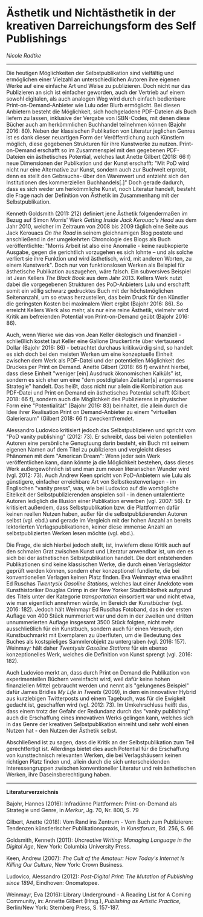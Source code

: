 # Ästhetik und Nichtästhetik in der kreativen Darreichungsform des Self Publishings

*Nicole Radtke*
___
Die heutigen Möglichkeiten der Selbstpublikation sind vielfältig und ermöglichen einer Vielzahl an unterschiedlichen Autoren ihre eigenen Werke auf eine einfache Art und Weise zu publizieren. Doch nicht nur das Publizieren an sich ist einfacher geworden, auch der Vertrieb auf einem sowohl digitalen, als auch analogen Weg wird durch einfach bedienbare Print-on-Demand-Anbieter wie Lulu oder Blurb ermöglicht. Bei diesen Anbietern besteht die Möglichkeit, sich hochgeladene PDF-Dateien als Buch liefern zu lassen, inklusive der Vergabe von ISBN-Codes, mit denen diese Bücher auch am herkömmlichen Buchhandel teilnehmen können (Bajohr 2016: 80).
Neben der klassischen Publikation von Literatur jeglichen Genres ist es dank dieser neuartigen Form der Veröffentlichung auch Künstlern möglich, diese gegebenen Strukturen für ihre Kunstwerke zu nutzen. Print-on-Demand erschafft so im Zusammenspiel mit den gegebenen PDF-Dateien ein ästhetisches Potential, welches laut Anette Gilbert (2018: 66 f) neue Dimensionen der Publikation und der Kunst erschafft: "Mit PoD wird nicht nur eine Alternative zur Kunst, sondern auch zur Buchwelt erprobt, denn es stellt den Gebrauchs- über den Warenwert und entzieht sich den Institutionen des kommerziellen Buchhandels[.]"
Doch gerade dadurch, dass es sich weder um herkömmliche Kunst, noch Literatur handelt, besteht die Frage nach der Definition von Ästhetik im Zusammenhang mit der Selbstpublikation.

Kenneth Goldsmith (2011: 212) definiert jene Ästhetik folgendermaßen im Bezug auf Simon Morris' Werk *Getting Inside Jack Kerouac's Head* aus dem Jahr 2010, welcher im Zeitraum von 2008 bis 2009 täglich eine Seite aus Jack Kerouacs *On the Road* in seinem gleichnamigen Blog postete und anschließend in der umgekehrten Chronologie des Blogs als Buch veröffentlichte: "Morris Arbeit ist also eine Anomalie - keine raubkopierte Ausgabe, gegen die gerichtlich vorzugehen es sich lohnte – und als solche verliert sie ihre Funktion und wird ästhetisch, wird, mit anderen Worten, zu einem Kunstwerk". Doch nur von funktionslosen Werken als Beispiel für ästhetische Publikation auszugehen, wäre falsch. Ein subversives Beispiel ist Jean Kellers *The Black Book* aus dem Jahr 2013. Kellers Werk nutzt dabei die vorgegebenen Strukturen des PoD-Anbieters Lulu und erschafft somit ein völlig schwarz gedrucktes Buch mit der höchstmöglichen Seitenanzahl, um so etwas herzustellen, das beim Druck für den Künstler die geringsten Kosten bei maximalem Wert ergibt (Bajohr 2016: 86). So erreicht Kellers Werk also mehr, als nur eine reine Ästhetik, vielmehr wird Kritik am befreienden Potential von Print-on-Demand geübt (Bajohr 2016: 86).

Auch, wenn Werke wie das von Jean Keller ökologisch und finanziell - schließlich kostet laut Keller eine Gallone Druckertinte über viertausend Dollar (Bajohr 2016: 86) - betrachtet durchaus kritikwürdig sind, so handelt es sich doch bei den meisten Werken um eine konzeptuelle Einheit zwischen dem Werk als PDF-Datei und der potentiellen Möglichkeit des Druckes per Print on Demand. Anette Gilbert (2018: 66 f) erwähnt hierbei, dass diese Einheit "weniger [ein] Ausdruck ökonomischen Kalküls" ist, sondern es sich eher um eine "dem postdigitalen Zeitalter[s] angemessene Strategie" handelt. Das heißt, dass nicht nur allein die Kombination aus PDF-Datei und Print on Demand ein ästhetisches Potential schafft (Gilbert 2018: 66 f), sondern auch die Möglichkeit des Publizierens in physischer Form eine "Potentialität" (Bajohr 2016: 83) beinhaltet, die allein durch die Idee ihrer Realisation Print on Demand-Anbieter zu einem "virtuellen Galerieraum" (Gilbert 2018: 66 f) zweckentfremdet.

Alessandro Ludovico kritisiert jedoch das Selbstpublizieren und spricht vom "PoD vanity publishing" (2012: 73). Er schreibt, dass bei vielen potentiellen Autoren eine persönliche Genugtuung darin besteht, ein Buch mit seinem eigenen Namen auf dem Titel zu publizieren und vergleicht dieses Phänomen mit dem "American Dream": Wenn jeder sein Werk veröffentlichen kann, dann könnte ja die Möglichkeit bestehen, dass dieses Werk außergewöhnlich ist und man zum neuen literarischen Wunder wird (vgl. 2012: 73).
Auch Andrew Keen spricht von PoD-Anbietern wie Lulu als günstigere, einfacher erreichbare Art von Selbstkostenverlagen - im Englischen "vanity press", was, wie bei Ludovico auf die womögliche Eitelkeit der Selbstpublizierenden anspielen soll - in denen untalentierte Autoren lediglich die Illusion einer Publikation erwerben (vgl. 2007: 56). Er kritisiert außerdem, dass Selbstpublikation bzw. die Plattformen dafür keinen reellen Nutzen haben, außer für die selbstpublizierenden Autoren selbst (vgl. ebd.) und gerade im Vergleich mit der hohen Anzahl an bereits lektorierten Verlagspublikationen, keiner diese immense Anzahl an selbstpublizierten Werken lesen möchte (vgl. ebd.). 

Die Frage, die sich hierbei jedoch stellt, ist, inwiefern diese Kritik auch auf den schmalen Grat zwischen Kunst und Literatur anwendbar ist, um den es sich bei der ästhetischen Selbstpublikation handelt. Die dort entstehenden Publikationen sind keine klassischen Werke, die durch einen Verlagslektor geprüft werden können, sondern eher konzeptionell fundierte, die bei konventionellen Verlagen keinen Platz finden. Eva Weinmayr etwa erwähnt Ed Ruschas *Twentysix Gasoline Stations*,  welches laut einer Anekdote vom Kunsthistoriker Douglas Crimp in der New Yorker Stadtbibliothek aufgrund des Titels unter der Kategorie *transportation* einsortiert war und nicht etwa, wie man eigentlich annehmen würde, im Bereich der Kunstbücher (vgl. 2016: 182). Jedoch hält Weinmayr Ed Ruschas Fotoband, das in der ersten Auflage von 400 Stück nummeriert war und dem in der zweiten und dritten unnummerierten Auflage insgesamt 3500 Stück folgten, nicht mehr ausschließlich für ein Kunstbuch, sondern auch für einen Versuch, den Kunstbuchmarkt mit Exemplaren zu überfluten, um die Bedeutung des Buches als kostspieliges Sammlerobjekt zu untergraben (vgl. 2016: 157). Weinmayr hält daher *Twentysix Gasoline Stations* für ein ebenso konzeptionelles Werk, welches die Definition von Kunst sprengt (vgl. 2016: 182). 

Auch Ludovico merkt an, dass durch Print on Demand die Publikation von experimentellen Büchern vereinfacht wird, weil dafür keine hohen finanziellen Mittel gebraucht werden und nennt als "gelungenes Beispiel" dafür James Bridles *My Life in Tweets* (2009), in dem ein innovativer Hybrid aus kurzlebigen Twitterposts und einem Tagebuch, was für die Ewigkeit gedacht ist, geschaffen wird (vgl. 2012: 73). Im Umkehrschluss heißt das, dass einem trotz der Gefahr der Redundanz durch das "vanity publishing" auch die Erschaffung eines innovativen Werks gelingen kann, welches sich in das Genre der kreativen Selbstpublikation einreiht und sehr wohl einen Nutzen hat - den Nutzen der Ästhetik selbst.

Abschließend ist zu sagen, dass die Kritik an der Selbstpublikation zum Teil gerechtfertigt ist. Allerdings bietet dies auch Potential für die Erschaffung von kunsttechnisch relevanten Werken, die bei Verlagshäusern keinen richtigen Platz finden und, allein durch die sich unterscheidenden Interessengruppen zwischen konventioneller Literatur und rein ästhetischen Werken, ihre Daseinsberechtigung haben.

____
**Literaturverzeichnis**

Bajohr, Hannes (2016): Infradünne Plattformen: Print-on-Demand als Strategie und Genre, in *Merkur*, Jg. 70, Nr. 800, S. 79

Gilbert, Anette (2018): Vom Rand ins Zentrum - Vom Buch zum Publizieren: Tendenzen künstlerischer Publikationspraxis, in *Kunstforum*, Bd. 256, S. 66

Goldsmith, Kenneth (2011): *Uncreative Writing: Managing Language in the Digital Age*, New York: Columbia University Press.

Keen, Andrew (2007): *The Cult of the Amateur: How Today's Internet Is Killing Our Culture*, New York: Crown Business.

Ludovico, Alessandro (2012): *Post-Digital Print: The Mutation of Publishing since 1894*, Eindhoven: Onomatopee.

Weinmayr, Eva (2016): Library Underground - A Reading List for A Coming Community, in: Annette Gilbert (Hrsg.), *Publishing as Artistic Practice*, Berlin/New York: Sternberg Press, S. 157-187.

